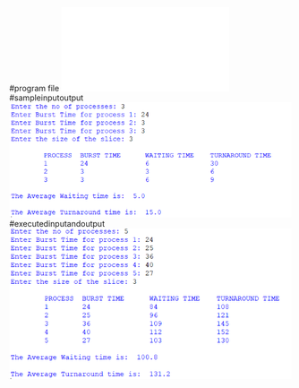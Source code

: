 #program file
![program file](roundrobin.py)
#sampleinputoutput
![sampleinputoutput](sampleinputoutput.PNG)
#executedinputandoutput
![executedinputoutput](executedinputoutput.PNG)
